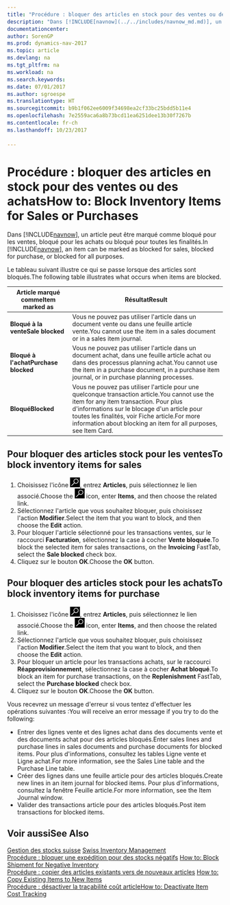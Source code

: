 ```yaml
---
title: "Procédure : bloquer des articles en stock pour des ventes ou des achats"
description: "Dans [!INCLUDE[navnow](../../includes/navnow_md.md)], un article peut être marqué comme bloqué pour les ventes, bloqué pour les achats ou bloqué pour toutes les finalités."
documentationcenter: 
author: SorenGP
ms.prod: dynamics-nav-2017
ms.topic: article
ms.devlang: na
ms.tgt_pltfrm: na
ms.workload: na
ms.search.keywords: 
ms.date: 07/01/2017
ms.author: sgroespe
ms.translationtype: HT
ms.sourcegitcommit: b9b1f062ee6009f34698ea2cf33bc25bdd5b11e4
ms.openlocfilehash: 7e2559aca6a8b73bcd11ea6251dee13b30f7267b
ms.contentlocale: fr-ch
ms.lasthandoff: 10/23/2017

---
```

# <a name="how-to-block-inventory-items-for-sales-or-purchases"></a><span data-ttu-id="d33c8-103">Procédure : bloquer des articles en stock pour des ventes ou des achats</span><span class="sxs-lookup"><span data-stu-id="d33c8-103">How to: Block Inventory Items for Sales or Purchases</span></span>
<span data-ttu-id="d33c8-104">Dans [!INCLUDE[navnow](../../includes/navnow_md.md)], un article peut être marqué comme bloqué pour les ventes, bloqué pour les achats ou bloqué pour toutes les finalités.</span><span class="sxs-lookup"><span data-stu-id="d33c8-104">In [!INCLUDE[navnow](../../includes/navnow_md.md)], an item can be marked as blocked for sales, blocked for purchase, or blocked for all purposes.</span></span>  

<span data-ttu-id="d33c8-105">Le tableau suivant illustre ce qui se passe lorsque des articles sont bloqués.</span><span class="sxs-lookup"><span data-stu-id="d33c8-105">The following table illustrates what occurs when items are blocked.</span></span>  

|<span data-ttu-id="d33c8-106">Article marqué comme</span><span class="sxs-lookup"><span data-stu-id="d33c8-106">Item marked as</span></span>|<span data-ttu-id="d33c8-107">Résultat</span><span class="sxs-lookup"><span data-stu-id="d33c8-107">Result</span></span>|  
|--------------------|------------|  
|<span data-ttu-id="d33c8-108">**Bloqué à la vente**</span><span class="sxs-lookup"><span data-stu-id="d33c8-108">**Sale blocked**</span></span>|<span data-ttu-id="d33c8-109">Vous ne pouvez pas utiliser l'article dans un document vente ou dans une feuille article vente.</span><span class="sxs-lookup"><span data-stu-id="d33c8-109">You cannot use the item in a sales document or in a sales item journal.</span></span>|  
|<span data-ttu-id="d33c8-110">**Bloqué à l'achat**</span><span class="sxs-lookup"><span data-stu-id="d33c8-110">**Purchase blocked**</span></span>|<span data-ttu-id="d33c8-111">Vous ne pouvez pas utiliser l'article dans un document achat, dans une feuille article achat ou dans des processus planning achat.</span><span class="sxs-lookup"><span data-stu-id="d33c8-111">You cannot use the item in a purchase document, in a purchase item journal, or in purchase planning processes.</span></span>|  
|<span data-ttu-id="d33c8-112">**Bloqué**</span><span class="sxs-lookup"><span data-stu-id="d33c8-112">**Blocked**</span></span>|<span data-ttu-id="d33c8-113">Vous ne pouvez pas utiliser l'article pour une quelconque transaction article.</span><span class="sxs-lookup"><span data-stu-id="d33c8-113">You cannot use the item for any item transaction.</span></span> <span data-ttu-id="d33c8-114">Pour plus d'informations sur le blocage d'un article pour toutes les finalités, voir Fiche article.</span><span class="sxs-lookup"><span data-stu-id="d33c8-114">For more information about blocking an item for all purposes, see Item Card.</span></span>|  

## <a name="to-block-inventory-items-for-sales"></a><span data-ttu-id="d33c8-115">Pour bloquer des articles stock pour les ventes</span><span class="sxs-lookup"><span data-stu-id="d33c8-115">To block inventory items for sales</span></span>  

1.  <span data-ttu-id="d33c8-116">Choisissez l'icône ![Page ou état pour la recherche](../../media/ui-search/search_small.png "icône Page ou état pour la recherche"), entrez **Articles**, puis sélectionnez le lien associé.</span><span class="sxs-lookup"><span data-stu-id="d33c8-116">Choose the ![Search for Page or Report](../../media/ui-search/search_small.png "Search for Page or Report icon") icon, enter **Items**, and then choose the related link.</span></span>  
2.  <span data-ttu-id="d33c8-117">Sélectionnez l'article que vous souhaitez bloquer, puis choisissez l'action **Modifier**.</span><span class="sxs-lookup"><span data-stu-id="d33c8-117">Select the item that you want to block, and then choose the **Edit** action.</span></span>  
3.  <span data-ttu-id="d33c8-118">Pour bloquer l'article sélectionné pour les transactions ventes, sur le raccourci **Facturation**, sélectionnez la case à cocher **Vente bloquée**.</span><span class="sxs-lookup"><span data-stu-id="d33c8-118">To block the selected item for sales transactions, on the **Invoicing** FastTab, select the **Sale blocked** check box.</span></span>  
4.  <span data-ttu-id="d33c8-119">Cliquez sur le bouton **OK**.</span><span class="sxs-lookup"><span data-stu-id="d33c8-119">Choose the **OK** button.</span></span>  

## <a name="to-block-inventory-items-for-purchase"></a><span data-ttu-id="d33c8-120">Pour bloquer des articles stock pour les achats</span><span class="sxs-lookup"><span data-stu-id="d33c8-120">To block inventory items for purchase</span></span>  

1.  <span data-ttu-id="d33c8-121">Choisissez l'icône ![Page ou état pour la recherche](../../media/ui-search/search_small.png "icône Page ou état pour la recherche"), entrez **Articles**, puis sélectionnez le lien associé.</span><span class="sxs-lookup"><span data-stu-id="d33c8-121">Choose the ![Search for Page or Report](../../media/ui-search/search_small.png "Search for Page or Report icon") icon, enter **Items**, and then choose the related link.</span></span>  
2.  <span data-ttu-id="d33c8-122">Sélectionnez l'article que vous souhaitez bloquer, puis choisissez l'action **Modifier**.</span><span class="sxs-lookup"><span data-stu-id="d33c8-122">Select the item that you want to block, and then choose the **Edit** action.</span></span>  
3.  <span data-ttu-id="d33c8-123">Pour bloquer un article pour les transactions achats, sur le raccourci **Réapprovisionnement**, sélectionnez la case à cocher **Achat bloqué**.</span><span class="sxs-lookup"><span data-stu-id="d33c8-123">To block an item for purchase transactions, on the **Replenishment** FastTab, select the **Purchase blocked** check box.</span></span>  
4.  <span data-ttu-id="d33c8-124">Cliquez sur le bouton **OK**.</span><span class="sxs-lookup"><span data-stu-id="d33c8-124">Choose the **OK** button.</span></span>  

<span data-ttu-id="d33c8-125">Vous recevrez un message d'erreur si vous tentez d'effectuer les opérations suivantes :</span><span class="sxs-lookup"><span data-stu-id="d33c8-125">You will receive an error message if you try to do the following:</span></span>  

- <span data-ttu-id="d33c8-126">Entrer des lignes vente et des lignes achat dans des documents vente et des documents achat pour des articles bloqués.</span><span class="sxs-lookup"><span data-stu-id="d33c8-126">Enter sales lines and purchase lines in sales documents and purchase documents for blocked items.</span></span> <span data-ttu-id="d33c8-127">Pour plus d'informations, consultez les tables Ligne vente et Ligne achat.</span><span class="sxs-lookup"><span data-stu-id="d33c8-127">For more information, see the Sales Line table and the Purchase Line table.</span></span>  
- <span data-ttu-id="d33c8-128">Créer des lignes dans une feuille article pour des articles bloqués.</span><span class="sxs-lookup"><span data-stu-id="d33c8-128">Create new lines in an item journal for blocked items.</span></span> <span data-ttu-id="d33c8-129">Pour plus d'informations, consultez la fenêtre Feuille article.</span><span class="sxs-lookup"><span data-stu-id="d33c8-129">For more information, see the Item Journal window.</span></span>  
- <span data-ttu-id="d33c8-130">Valider des transactions article pour des articles bloqués.</span><span class="sxs-lookup"><span data-stu-id="d33c8-130">Post item transactions for blocked items.</span></span>  

## <a name="see-also"></a><span data-ttu-id="d33c8-131">Voir aussi</span><span class="sxs-lookup"><span data-stu-id="d33c8-131">See Also</span></span>  
 <span data-ttu-id="d33c8-132">[Gestion des stocks suisse](swiss-inventory-management.md) </span><span class="sxs-lookup"><span data-stu-id="d33c8-132">[Swiss Inventory Management](swiss-inventory-management.md) </span></span>  
 <span data-ttu-id="d33c8-133">[Procédure : bloquer une expédition pour des stocks négatifs](how-to-block-shipment-for-negative-inventory.md) </span><span class="sxs-lookup"><span data-stu-id="d33c8-133">[How to: Block Shipment for Negative Inventory](how-to-block-shipment-for-negative-inventory.md) </span></span>  
 <span data-ttu-id="d33c8-134">[Procédure : copier des articles existants vers de nouveaux articles](how-to-copy-existing-items-to-new-items.md) </span><span class="sxs-lookup"><span data-stu-id="d33c8-134">[How to: Copy Existing Items to New Items](how-to-copy-existing-items-to-new-items.md) </span></span>  
 [<span data-ttu-id="d33c8-135">Procédure : désactiver la traçabilité coût article</span><span class="sxs-lookup"><span data-stu-id="d33c8-135">How to: Deactivate Item Cost Tracking</span></span>](how-to-deactivate-item-cost-tracking.md)

